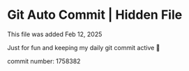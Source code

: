 # Git Auto Commit | Hidden File

This file was added Feb 12, 2025

Just for fun and keeping my daily git commit active 🤪

commit number: 1758382
